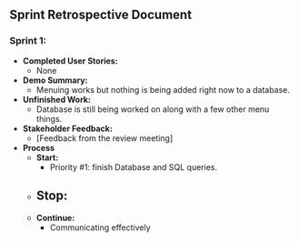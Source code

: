## Sprint Retrospective Document

### Sprint 1:
- **Completed User Stories:**
  - None
- **Demo Summary:**
  - Menuing works but nothing is being added right now to a database.
- **Unfinished Work:**
  - Database is still being worked on along with a few other menu things.
- **Stakeholder Feedback:**
  - [Feedback from the review meeting]
- **Process**
  - **Start:**
    - Priority #1: finish Database and SQL queries.
  - **Stop:**
    - 
  - **Continue:**
    - Communicating effectively